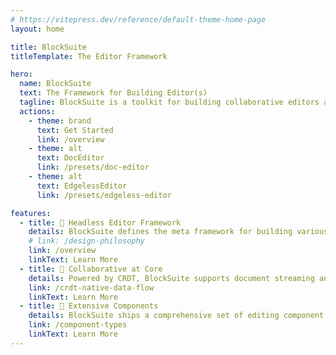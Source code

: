 ```yaml
---
# https://vitepress.dev/reference/default-theme-home-page
layout: home

title: BlockSuite
titleTemplate: The Editor Framework

hero:
  name: BlockSuite
  text: The Framework for Building Editor(s)
  tagline: BlockSuite is a toolkit for building collaborative editors and applications.
  actions:
    - theme: brand
      text: Get Started
      link: /overview
    - theme: alt
      text: DocEditor
      link: /presets/doc-editor
    - theme: alt
      text: EdgelessEditor
      link: /presets/edgeless-editor

features:
  - title: 🧩 Headless Editor Framework
    details: BlockSuite defines the meta framework for building various editors, enabling the design of diverse and adaptable editing interfaces.
    # link: /design-philosophy
    link: /overview
    linkText: Learn More
  - title: 🧬 Collaborative at Core
    details: Powered by CRDT, BlockSuite supports document streaming and conflict resolution at its heart, ready for collaboration inherently.
    link: /crdt-native-data-flow
    linkText: Learn More
  - title: 🎨 Extensive Components
    details: BlockSuite ships a comprehensive set of editing component presets, assisting development with adaptable building blocks.
    link: /component-types
    linkText: Learn More
---
```


